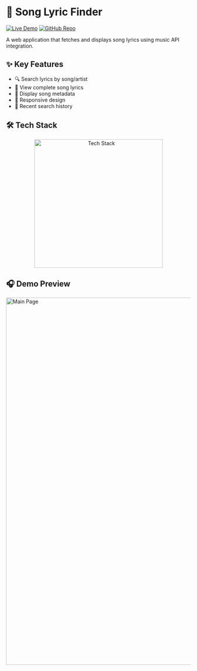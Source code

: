 # 🎵 Song Lyric Finder

[![Live Demo](https://img.shields.io/badge/🎧_Live_Demo-1DB954?style=for-the-badge&logo=spotify&logoColor=white)](https://amdadislam01.github.io/Song-Lyric-App/)
[![GitHub Repo](https://img.shields.io/badge/💻_Source_Code-181717?style=for-the-badge&logo=github&logoColor=white)](https://github.com/amdadislam01/Song-Lyric-App)

A web application that fetches and displays song lyrics using music API integration.

## ✨ Key Features

- 🔍 Search lyrics by song/artist
- 🎤 View complete song lyrics
- 🎼 Display song metadata
- 📱 Responsive design
- 💾 Recent search history

## 🛠️ Tech Stack

<p align="center">
  <img src="https://skillicons.dev/icons?i=html,css,js,github" alt="Tech Stack" width="350"/>
</p>

## 🎧 Demo Preview

<img src="https://i.imgur.com/t9haJGC.png" alt="Main Page" width="1000"/>
